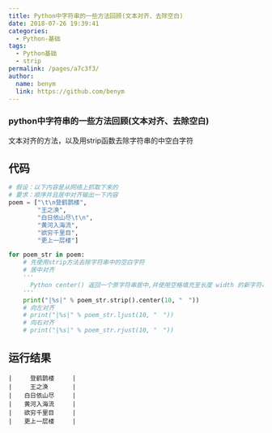 ```yaml
---
title: Python中字符串的一些方法回顾(文本对齐、去除空白)
date: 2018-07-26 19:39:41
categories: 
  - Python-基础
tags: 
  - Python基础
  - strip
permalink: /pages/a7c3f3/
author: 
  name: benym
  link: https://github.com/benym
---
```


### python中字符串的一些方法回顾(文本对齐、去除空白)

文本对齐的方法，以及用strip函数去除字符串的中空白字符

## 代码

```python
# 假设：以下内容是从网络上抓取下来的
# 要求：顺序并且居中对齐输出一下内容
poem = ["\t\n登鹤鹊楼",
        "王之涣",
        "白日依山尽\t\n",
        "黄河入海流",
        "欲穷千里目",
        "更上一层楼"]

for poem_str in poem:
    # 先使用strip方法去除字符串中的空白字符
    # 居中对齐  
    '''
      Python center() 返回一个原字符串居中,并使用空格填充至长度 width 的新字符串。默认填充字符为空格。
    '''
    print("|%s|" % poem_str.strip().center(10, "　"))
    # 向左对齐
    # print("|%s|" % poem_str.ljust(10, "　"))
    # 向右对齐
    # print("|%s|" % poem_str.rjust(10, "　"))
```

## 运行结果

```
|　　　登鹤鹊楼　　　|
|　　　王之涣　　　　|
|　　白日依山尽　　　|
|　　黄河入海流　　　|
|　　欲穷千里目　　　|
|　　更上一层楼　　　|
```

